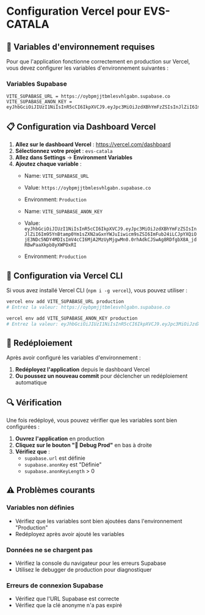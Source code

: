# Configuration Vercel pour EVS-CATALA

## 🚀 Variables d'environnement requises

Pour que l'application fonctionne correctement en production sur Vercel, vous devez configurer les variables d'environnement suivantes :

### Variables Supabase

```
VITE_SUPABASE_URL = https://oybpmjjtbmlesvhlgabn.supabase.co
VITE_SUPABASE_ANON_KEY = eyJhbGciOiJIUzI1NiIsInR5cCI6IkpXVCJ9.eyJpc3MiOiJzdXBhYmFzZSIsInJlZiI6Im95YnBtamp0Ym1sZXN2aGxnYWJuIiwicm9sZSI6ImFub24iLCJpYXQiOjE3NDc5NDY4MDIsImV4cCI6MjA2MzUyMjgwMn0.0rhAdkCJSwAg8RDfgbX8A_jdRBwPaaXkpb8yXWPOxRI
```

## 📋 Configuration via Dashboard Vercel

1. **Allez sur le dashboard Vercel** : https://vercel.com/dashboard
2. **Sélectionnez votre projet** : `evs-catala`
3. **Allez dans Settings** → **Environment Variables**
4. **Ajoutez chaque variable** :
   - Name: `VITE_SUPABASE_URL`
   - Value: `https://oybpmjjtbmlesvhlgabn.supabase.co`
   - Environment: `Production`
   
   - Name: `VITE_SUPABASE_ANON_KEY`
   - Value: `eyJhbGciOiJIUzI1NiIsInR5cCI6IkpXVCJ9.eyJpc3MiOiJzdXBhYmFzZSIsInJlZiI6Im95YnBtamp0Ym1sZXN2aGxnYWJuIiwicm9sZSI6ImFub24iLCJpYXQiOjE3NDc5NDY4MDIsImV4cCI6MjA2MzUyMjgwMn0.0rhAdkCJSwAg8RDfgbX8A_jdRBwPaaXkpb8yXWPOxRI`
   - Environment: `Production`

## 🔧 Configuration via Vercel CLI

Si vous avez installé Vercel CLI (`npm i -g vercel`), vous pouvez utiliser :

```bash
vercel env add VITE_SUPABASE_URL production
# Entrez la valeur: https://oybpmjjtbmlesvhlgabn.supabase.co

vercel env add VITE_SUPABASE_ANON_KEY production
# Entrez la valeur: eyJhbGciOiJIUzI1NiIsInR5cCI6IkpXVCJ9.eyJpc3MiOiJzdXBhYmFzZSIsInJlZiI6Im95YnBtamp0Ym1sZXN2aGxnYWJuIiwicm9sZSI6ImFub24iLCJpYXQiOjE3NDc5NDY4MDIsImV4cCI6MjA2MzUyMjgwMn0.0rhAdkCJSwAg8RDfgbX8A_jdRBwPaaXkpb8yXWPOxRI
```

## 🔄 Redéploiement

Après avoir configuré les variables d'environnement :

1. **Redéployez l'application** depuis le dashboard Vercel
2. **Ou poussez un nouveau commit** pour déclencher un redéploiement automatique

## 🔍 Vérification

Une fois redéployé, vous pouvez vérifier que les variables sont bien configurées :

1. **Ouvrez l'application** en production
2. **Cliquez sur le bouton "🔧 Debug Prod"** en bas à droite
3. **Vérifiez que** :
   - `supabase.url` est définie
   - `supabase.anonKey` est "Définie"
   - `supabase.anonKeyLength` > 0

## ⚠️ Problèmes courants

### Variables non définies
- Vérifiez que les variables sont bien ajoutées dans l'environnement "Production"
- Redéployez après avoir ajouté les variables

### Données ne se chargent pas
- Vérifiez la console du navigateur pour les erreurs Supabase
- Utilisez le debugger de production pour diagnostiquer

### Erreurs de connexion Supabase
- Vérifiez que l'URL Supabase est correcte
- Vérifiez que la clé anonyme n'a pas expiré 